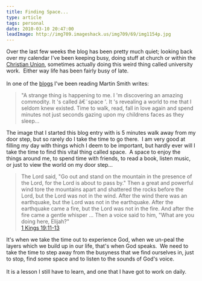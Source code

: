 ```yaml
---
title: Finding Space...
type: article
tags: personal
date: 2010-03-10 20:47:00
leadImage: http://img709.imageshack.us/img709/69/img1154p.jpg
---
```

Over the last few weeks the blog has been pretty much quiet; looking back over my calendar I've been keeping busy, doing stuff at church or within the <a href="http://www.lincolncu.co.uk/">Christian Union</a>, sometimes actually doing this weird thing called university work. &nbsp;Either way life has been fairly busy of late.<br /><br />In one of the <a href="http://www.worshipcentral.org/blog/guest/martin-smith/journeys-into-space">blogs</a> I've been reading Martin Smith writes:<br /><blockquote>"A strange thing is happening to me. I 'm discovering an amazing commodity. It 's called â€˜space '. It 's revealing a world to me that I seldom knew existed. Time to walk, read, fall in love again and spend minutes not just seconds gazing upon my childrens faces as they sleep...</blockquote>The image that I started this blog entry with is 5 minutes walk away from my door step, but so rarely do I take the time to go there. &nbsp;I am very good at filling my&nbsp;day with things which I deem to be important, but hardly ever will I take the time to find this vital thing called space. &nbsp;A space to enjoy the things around me, to spend time with friends, to read a book, listen music, or just to view the world on my door step...<br /><blockquote>The Lord said, "Go out and stand on the mountain in the presence of the Lord, for the Lord is about to pass by." Then a great and powerful wind tore the mountains apart and shattered the rocks before the Lord, but the Lord was not in the wind. After the wind there was an earthquake, but the Lord was not in the earthquake. After the earthquake came a fire, but the Lord was not in the fire. And after the fire came a gentle whisper ... Then a voice said to him, "What are you doing here, Elijah?"<br /><a href="http://www.biblegateway.com/passage/?search=1%20Kings%2019:11-13&amp;version=NIV">1 Kings 19:11-13</a></blockquote>It's when we take the time out to experience God, when we un-peal the layers which we build up in our life, that's when God speaks. &nbsp;We need to take the time to step away from the busyness that we find ourselves in, just to stop, find some space and to listen to the sounds of God's voice.<br /><br />It is a lesson I still have to learn, and one that I have got to work on daily.
